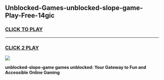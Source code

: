 
## Unblocked-Games-unblocked-slope-game-Play-Free-14gic
<h3>
<a href="https://premium76.site?title=unblocked-slope-game&ref=17A">CLICK TO PLAY</a></h3>
<hr>

<h3>
<a href="https://premium76.site?title=unblocked-slope-game&ref=17A">CLICK 2 PLAY</a>
  
</h3>

<a href="https://premium76.site?title=unblocked-slope-game&ref=17A"><img src="https://clearcache.store/games.png"></a>


**unblocked-slope-game games unblocked: Your Gateway to Fun and Accessible Online Gaming**
